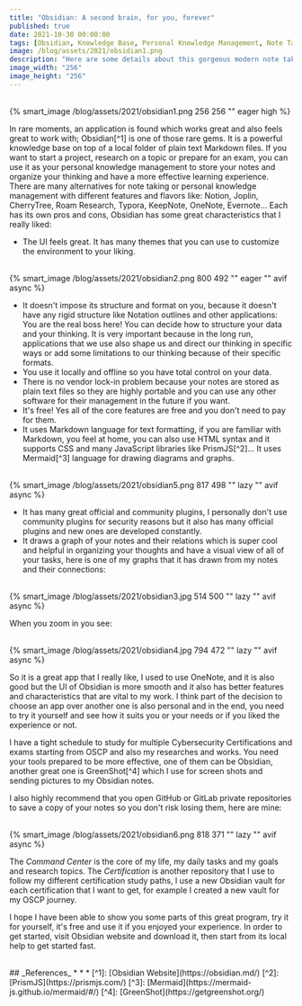 ```yaml
---
title: "Obsidian: A second brain, for you, forever"
published: true
date: 2021-10-30 00:00:00
tags: [Obsidian, Knowledge Base, Personal Knowledge Management, Note Taking, Markdown]
image: /blog/assets/2021/obsidian1.png
description: "Here are some details about this gorgeous modern note taking and knowledge management app."
image_width: "256"
image_height: "256"
---
```


<br>
{% smart_image /blog/assets/2021/obsidian1.png 256 256 "" eager high %}
<br>

In rare moments, an application is found which works great and also feels great to work with; Obsidian[^1] is one of those rare gems. It is a powerful knowledge base on top of a local folder of plain text Markdown files. If you want to start a project, research on a topic or prepare for an exam, you can use it as your personal knowledge management to store your notes and organize your thinking and have a more effective learning experience.
There are many alternatives for note taking or personal knowledge management with different features and flavors like:
Notion, Joplin, CherryTree, Roam Research, Typora, KeepNote, OneNote, Evernote...
Each has its own pros and cons, Obsidian has some great characteristics that I really liked:

- The UI feels great. It has many themes that you can use to customize the environment to your liking.

<br>
{% smart_image /blog/assets/2021/obsidian2.png 800 492 "" eager "" avif async %}
<br>

- It doesn't impose its structure and format on you, because it doesn't have any rigid structure like Notation outlines and other applications: You are the real boss here! You can decide how to structure your data and your thinking. It is very important because in the long run, applications that we use also shape us and direct our thinking in specific ways or add some limitations to our thinking because of their specific formats.
- You use it locally and offline so you have total control on your data.
- There is no vendor lock-in problem because your notes are stored as plain text files so they are highly portable and you can use any other software for their management in the future if you want.
- It's free! Yes all of the core features are free and you don't need to pay for them.
- It uses Markdown language for text formatting, if you are familiar with Markdown, you feel at home, you can also use HTML syntax and it supports CSS and many JavaScript libraries like PrismJS[^2]... It uses Mermaid[^3] language for drawing diagrams and graphs.

<br>
{% smart_image /blog/assets/2021/obsidian5.png 817 498 "" lazy "" avif async %}
<br>

- It has many great official and community plugins, I personally don't use community plugins for security reasons but it also has many official plugins and new ones are developed constantly.
- It draws a graph of your notes and their relations which is super cool and helpful in organizing your thoughts and have a visual view of all of your tasks, here is one of my graphs that it has drawn from my notes and their connections:

<br>
{% smart_image /blog/assets/2021/obsidian3.jpg 514 500 "" lazy "" avif async %}
<br>

When you zoom in you see:

<br>
{% smart_image /blog/assets/2021/obsidian4.jpg 794 472 "" lazy "" avif async %}
<br>

So it is a great app that I really like, I used to use OneNote, and it is also good but the UI of Obsidian is more smooth and it also has better features and characteristics that are vital to my work. I think part of the decision to choose an app over another one is also personal and in the end, you need to try it yourself and see how it suits you or your needs or if you liked the experience or not.

I have a tight schedule to study for multiple Cybersecurity Certifications and exams starting from OSCP and also my researches and works. You need your tools prepared to be more effective, one of them can be Obsidian, another great one is GreenShot[^4] which I use for screen shots and sending pictures to my Obsidian notes.

I also highly recommend that you open GitHub or GitLab private repositories to save a copy of your notes so you don't risk losing them, here are mine:

<br>
{% smart_image /blog/assets/2021/obsidian6.png 818 371 "" lazy "" avif async %}
<br>

The *Command Center* is the core of my life, my daily tasks and my goals and research topics. The *Certification* is another repository that I use to follow my different certification study paths, I use a new Obsidian vault for each certification that I want to get, for example I created a new vault for my OSCP journey.

I hope I have been able to show you some parts of this great program, try it for yourself, it's free and use it if you enjoyed your experience.
In order to get started, visit Obsidian website and download it, then start from its local help to get started fast.

<br>
## _References_
* * *
[^1]: [Obsidian Website](https://obsidian.md/)
[^2]: [PrismJS](https://prismjs.com/)
[^3]: [Mermaid](https://mermaid-js.github.io/mermaid/#/)
[^4]: [GreenShot](https://getgreenshot.org/)
